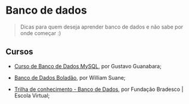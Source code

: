 # Banco de dados

> Dicas para quem deseja aprender banco de dados e não sabe por onde começar :)

## Cursos

- [Curso de Banco de Dados MySQL](https://www.youtube.com/playlist?list=PLHz_AreHm4dkBs-795Dsgvau_ekxg8g1r), por Gustavo Guanabara;

- [Banco de Dados Boladão](https://www.youtube.com/playlist?list=PL62G310vn6nHAeLcycI39g3vHwbZ3fCKl), por William Suane;

- [Trilha de conhecimento - Banco de Dados](https://www.ev.org.br/trilhas-de-conhecimento/banco-de-dados), por Fundação Bradesco | Escola Virtual;